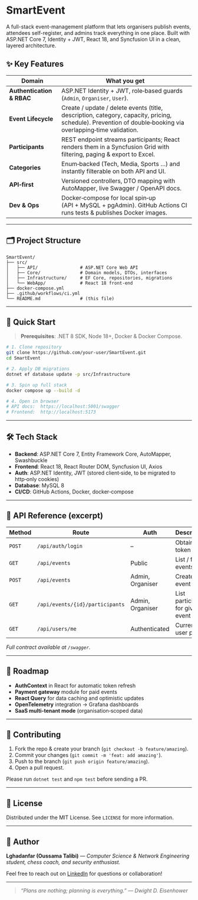 # SmartEvent
A full-stack event-management platform that lets organisers publish events, attendees self-register, and admins track everything in one place. Built with ASP.NET Core 7, Identity + JWT, React 18, and Syncfusion UI in a clean, layered architecture.
## ✨ Key Features

| Domain | What you get |
| ------ | ------------ |
| **Authentication & RBAC** | ASP.NET Identity + JWT, role‑based guards (`Admin`, `Organiser`, `User`). |
| **Event Lifecycle** | Create / update / delete events (title, description, category, capacity, pricing, schedule). Prevention of double‑booking via overlapping‑time validation. |
| **Participants** | REST endpoint streams participants; React renders them in a Syncfusion Grid with filtering, paging & export to Excel. |
| **Categories** | Enum‑backed (Tech, Media, Sports …) and instantly filterable on both API and UI. |
| **API‑first** | Versioned controllers, DTO mapping with AutoMapper, live Swagger / OpenAPI docs. |
| **Dev & Ops** | Docker‑compose for local spin‑up (API + MySQL + pgAdmin). GitHub Actions CI runs tests & publishes Docker images. |

---

## 🗂️ Project Structure

```
SmartEvent/
├── src/
│   ├── API/                # ASP.NET Core Web API
│   ├── Core/               # Domain models, DTOs, interfaces
│   ├── Infrastructure/     # EF Core, repositories, migrations
│   └── WebApp/             # React 18 front‑end
├── docker-compose.yml
├── .github/workflows/ci.yml
└── README.md               # (this file)
```

---

## 🚀 Quick Start

> **Prerequisites**: .NET 8 SDK, Node 18+, Docker & Docker Compose.

```bash
# 1. Clone repository
git clone https://github.com/your-user/SmartEvent.git
cd SmartEvent

# 2. Apply DB migrations
dotnet ef database update -p src/Infrastructure

# 3. Spin up full stack
docker compose up --build -d

# 4. Open in browser
# API docs:  https://localhost:5001/swagger
# Frontend:  http://localhost:5173
```

---

## 🛠️ Tech Stack

- **Backend**: ASP.NET Core 7, Entity Framework Core, AutoMapper, Swashbuckle
- **Frontend**: React 18, React Router DOM, Syncfusion UI, Axios
- **Auth**: ASP.NET Identity, JWT (stored client‑side, to be migrated to http‑only cookies)
- **Database**: MySQL 8
- **CI/CD**: GitHub Actions, Docker, docker‑compose

---

## 🔌 API Reference (excerpt)

| Method | Route | Auth | Description |
| ------ | ----- | ---- | ----------- |
| `POST` | `/api/auth/login` | – | Obtain JWT token |
| `GET`  | `/api/events` | Public | List / filter events |
| `POST` | `/api/events` | Admin, Organiser | Create new event |
| `GET`  | `/api/events/{id}/participants` | Admin, Organiser | List participants for given event |
| `GET`  | `/api/users/me` | Authenticated | Current user profile |

_Full contract available at `/swagger`._

---

## 🧭 Roadmap

- **AuthContext** in React for automatic token refresh  
- **Payment gateway** module for paid events  
- **React Query** for data caching and optimistic updates  
- **OpenTelemetry** integration → Grafana dashboards  
- **SaaS multi‑tenant mode** (organisation‑scoped data)

---

## 🤝 Contributing

1. Fork the repo & create your branch (`git checkout -b feature/amazing`).
2. Commit your changes (`git commit -m 'feat: add amazing'`).
3. Push to the branch (`git push origin feature/amazing`).
4. Open a pull request.

Please run `dotnet test` and `npm test` before sending a PR.

---

## 📄 License

Distributed under the MIT License. See `LICENSE` for more information.

---

## 🙋 Author

**Lghadanfar (Oussama Talibi)** — _Computer Science & Network Engineering student, chess coach, and security enthusiast._

Feel free to reach out on [LinkedIn](https://www.linkedin.com/in/your-profile) for questions or collaboration!

---

> _“Plans are nothing; planning is everything.” — Dwight D. Eisenhower_
